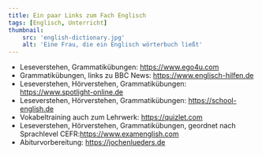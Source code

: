 ```yaml
---
title: Ein paar Links zum Fach Englisch
tags: [Englisch, Unterricht]
thumbnail: 
    src: 'english-dictionary.jpg'
    alt: 'Eine Frau, die ein Englisch wörterbuch ließt'
---
```


- Leseverstehen, Grammatikübungen: https://www.ego4u.com
- Grammatikübungen, links zu BBC News: https://www.englisch-hilfen.de
- Leseverstehen, Hörverstehen, Grammatikübungen: https://www.spotlight-online.de
- Leseverstehen, Hörverstehen, Grammatikübungen: https://school-english.de
- Vokabeltraining auch zum Lehrwerk: https://quizlet.com
- Leseverstehen, Hörverstehen, Grammatikübungen, geordnet nach Sprachlevel CEFR:https://www.examenglish.com
- Abiturvorbereitung: https://jochenlueders.de